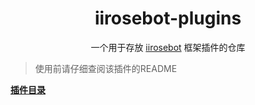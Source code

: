 <h1 align="center">iirosebot-plugins</h1>

<p align="center">一个用于存放 <a href="https://github.com/XCWQW1/iirosebot">iirosebot</a> 框架插件的仓库</p>

> 使用前请仔细查阅该插件的README

<a href="https://github.com/MCDReforged/PluginCatalogue/blob/catalogue/readme-zh_cn.md"><strong>插件目录</strong></a>